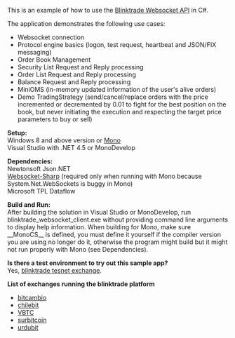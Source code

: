 This is an example of how to use the <a href="https://blinktrade.com/docs/#getting-started">Blinktrade Websocket API</a> in C#.

The application demonstrates the following use cases:

- Websocket connection
- Protocol engine basics (logon, test request, heartbeat and JSON/FIX messaging)
- Order Book Management
- Security List Request and Reply processing
- Order List Request and Reply processing
- Balance Request and Reply processing
- MiniOMS (in-memory updated information of the user's alive orders)
- Demo TradingStrategy (send/cancel/replace orders with the price incremented or decremented by 0.01 to fight for the best position on the book, but never initiating the execution and respecting the target price parameters to buy or sell)


<b>Setup:</b><br>
Windows 8 and above version or <a href="http://www.mono-project.com/">Mono</a><br>
Visual Studio with .NET 4.5 or MonoDevelop<br>

<b>Dependencies:</b><br>
Newtonsoft Json.NET<br>
<a href="https://github.com/sta/websocket-sharp">Websocket-Sharp</a> (required only when running with Mono because System.Net.WebSockets is buggy in Mono)<br>
Microsoft TPL Dataflow<br>

<b>Build and Run:</b><br>
After building the solution in Visual Studio or MonoDevelop, run blinktrade_websocket_client.exe without providing command line arguments to display help information. When building for Mono, make sure \_\_MonoCS\_\_ is defined, you must define it yourself if the compiler version you are using no longer do it, otherwise the program might build but it might not run properly with Mono (see Dependencies).<br>

<b>Is there a test environment to try out this sample app?</b><br>
Yes, <a href="https://testnet.blinktrade.com/">blinktrade tesnet exchange</a>.

<b>List of exchanges running the blinktrade platform</b><br>
- [bitcambio](https://bitcambio.com.br/)
- [chilebit](https://chilebit.net)
- [VBTC](https://vbtc.vn)
- [surbitcoin](https://surbitcoin.com) 
- [urdubit](https://urdubit.com)
